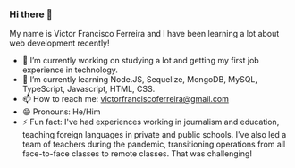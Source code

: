 ### Hi there 👋

My name is Victor Francisco Ferreira and I have been learning a lot about web development recently! 

- 🔭 I’m currently working on studying a lot and getting my first job experience in technology. 
- 🌱 I’m currently learning Node.JS, Sequelize, MongoDB, MySQL, TypeScript, Javascript, HTML, CSS.
- 📫 How to reach me: victorfranciscoferreira@gmail.com
- 😄 Pronouns: He/Him
- ⚡ Fun fact: I've had experiences working in journalism and education, teaching foreign languages in private and public schools. I've also led a team of teachers during the pandemic, transitioning operations from all face-to-face classes to remote classes. That was challenging!
